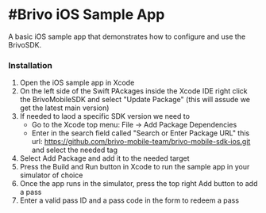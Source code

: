 #Brivo iOS Sample App
===========================================
A basic iOS sample app that demonstrates how to configure and use the BrivoSDK.

### Installation
1. Open the iOS sample app in Xcode
2. On the left side of the Swift PAckages inside the Xcode IDE right click the BrivoMobileSDK and select "Update Package" (this will assude we get the latest main version)
2. If needed to laod a specific SDK version we need to 
	- Go to the Xcode top menu: File -> Add Package Dependencies
	- Enter in the search field called "Search or Enter Package URL" this url: https://github.com/brivo-mobile-team/brivo-mobile-sdk-ios.git and select the needed tag
4. Select Add Package and add it to the needed target
5. Press the Build and Run button in Xcode to run the sample app in your simulator of choice
6. Once the app runs in the simulator, press the top right Add button to add a pass
7. Enter a valid pass ID and a pass code in the form to redeem a pass
